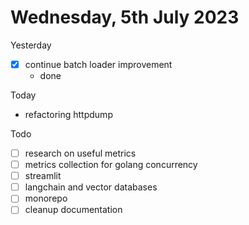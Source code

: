 # Wednesday, 5th July 2023


Yesterday
- [x] continue batch loader improvement
	- done

Today
- refactoring httpdump


Todo
- [ ] research on useful metrics
- [ ] metrics collection for golang concurrency
- [ ] streamlit
- [ ] langchain and vector databases
- [ ] monorepo
- [ ] cleanup documentation

